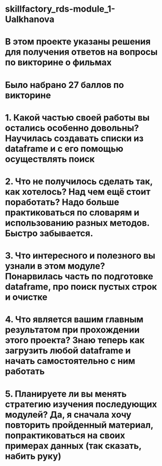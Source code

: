 # skillfactory_rds-module_1-Ualkhanova
# В этом проекте указаны решения для получения ответов на вопросы по викторине о фильмах
# Было набрано 27 баллов по викторине
# 1. Какой частью своей работы вы остались особенно довольны? Научилась создавать списки из dataframe и с его помощью осуществлять поиск
# 2. Что не получилось сделать так, как хотелось? Над чем ещё стоит поработать? Надо больше практиковаться по словарям и использованию разных методов. Быстро забывается.
# 3. Что интересного и полезного вы узнали в этом модуле? Понарвилась часть по подготовке dataframe, про поиск пустых строк и очистке
# 4. Что является вашим главным результатом при прохождении этого проекта? Знаю теперь как загрузить любой dataframe и начать самостоятельно с ним работать
# 5. Планируете ли вы менять стратегию изучения последующих модулей? Да, я сначала хочу повторить пройденный материал, попрактиковаться на своих примерах данных (так сказать, набить руку)

